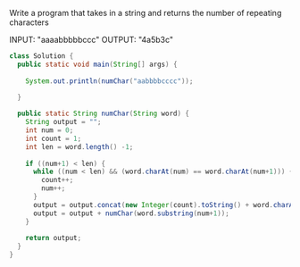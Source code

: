 Write a program that takes in a string and returns the number of repeating characters

INPUT: "aaaabbbbbccc"
OUTPUT: "4a5b3c"

```java
class Solution {
  public static void main(String[] args) {
    
    System.out.println(numChar("aabbbbcccc"));

  }
  
  public static String numChar(String word) {
    String output = "";
    int num = 0;
    int count = 1;
    int len = word.length() -1;
    
    if ((num+1) < len) {
      while ((num < len) && (word.charAt(num) == word.charAt(num+1))) {
        count++;
        num++;
      }
      output = output.concat(new Integer(count).toString() + word.charAt(num));
      output = output + numChar(word.substring(num+1)); 
    }
    
    return output;
  }
}
```